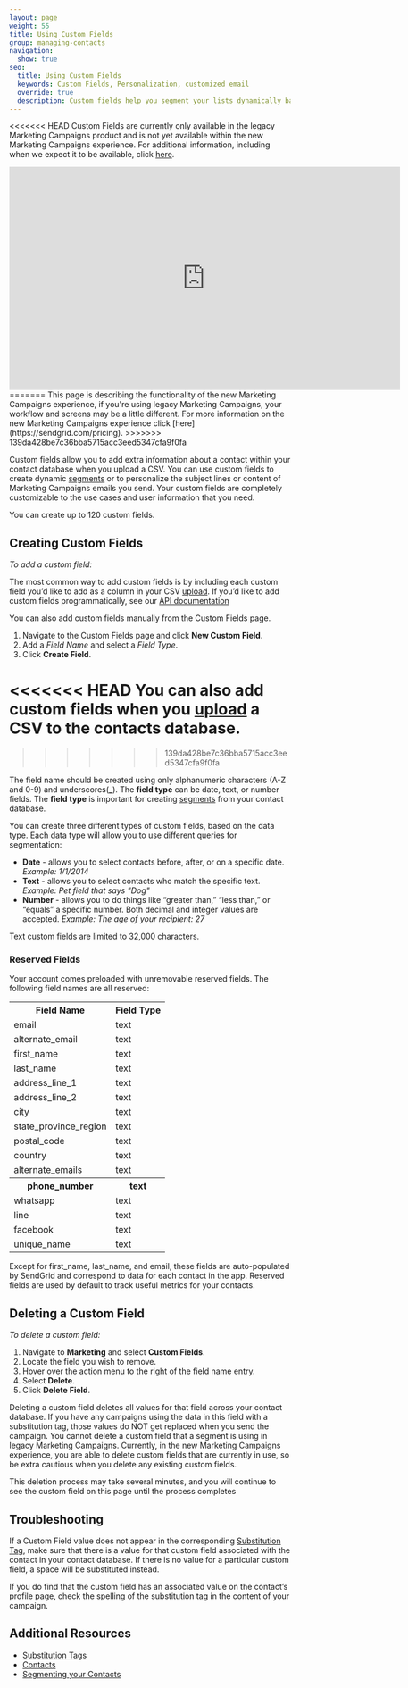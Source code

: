 ```yaml
---
layout: page
weight: 55
title: Using Custom Fields
group: managing-contacts
navigation:
  show: true
seo:
  title: Using Custom Fields
  keywords: Custom Fields, Personalization, customized email
  override: true
  description: Custom fields help you segment your lists dynamically based on your user information.
---
```


<call-out>

<<<<<<< HEAD
Custom Fields are currently only available in the legacy Marketing Campaigns product and is not yet available within the new Marketing Campaigns experience. For additional information, including when we expect it to be available, click [here]({{root_url}}/ui/sending-email/coming-soon-to-new-marketing-campaigns/
). 

</call-out>

<iframe src="https://player.vimeo.com/video/120709155" width="700" height="400" frameborder="0" webkitallowfullscreen mozallowfullscreen allowfullscreen></iframe>
=======
This page is describing the functionality of the new Marketing Campaigns experience, if you're using legacy Marketing Campaigns, your workflow and screens may be a little different. For more information on the new Marketing Campaigns experience click [here](https://sendgrid.com/pricing).

</call-out>
>>>>>>> 139da428be7c36bba5715acc3eed5347cfa9f0fa


Custom fields allow you to add extra information about a contact within your contact database when you upload a CSV. You can use custom fields to create dynamic [segments]({{root_url}}/ui/managing-contacts/segmenting-your-contacts/) or to personalize the subject lines or content of Marketing Campaigns emails you send. Your custom fields are completely customizable to the use cases and user information that you need.

<call-out>

You can create up to 120 custom fields. 

</call-out>

##  Creating Custom Fields

*To add a custom field:*

The most common way to add custom fields is by including each custom field you’d like to add as a column in your CSV [upload]({{root_url}}/ui/managing-contacts/create-and-manage-contacts/#uploading-a-csv). If you’d like to add custom fields programmatically, see our [API documentation](https://sendgrid-marketing-campaigns-beta.api-docs.io/v1/custom-fields/create-custom-field-definition)

You can also add custom fields manually from the Custom Fields page. 

1. Navigate to the Custom Fields page and click **New Custom Field**.
1. Add a _Field Name_ and select a _Field Type_.
1. Click **Create Field**.


<<<<<<< HEAD
You can also add custom fields when you [upload]({{root_url}}/ui/managing-contacts/create-and-manage-contacts/#uploading-a-csv) a CSV to the contacts database.
=======
>>>>>>> 139da428be7c36bba5715acc3eed5347cfa9f0fa

The field name should be created using only alphanumeric characters (A-Z and 0-9) and underscores(**_**). The **field type** can be date, text, or number fields. The **field type** is important for creating [segments]({{root_url}}/ui/managing-contacts/segmenting-your-contacts/) from your contact
database.

You can create three different types of custom fields, based on the data type. Each data type will allow you to use different queries for segmentation:

* **Date** - allows you to select contacts before, after, or on a specific date. *Example: 1/1/2014*
* **Text** - allows you to select contacts who match the specific text. *Example: Pet field that says "Dog"*
* **Number** - allows you to do things like “greater than,” “less than,” or “equals” a specific number. Both decimal and integer values are accepted. *Example: The age of your recipient: 27*

<call-out type="warning">

Text custom fields are limited to 32,000 characters.

</call-out>

 ### Reserved Fields

Your account comes preloaded with unremovable reserved fields.  The following field names are all reserved:

<table class="table">
  <tr><th>Field Name</th><th>Field Type</th></tr>
  <tr><td>email</td><td>text</td></tr>
  <tr><td>alternate_email</td><td>text</td></tr>
  <tr><td>first_name</td><td>text</td></tr>
  <tr><td>last_name</td><td>text</td></tr>
  <tr><td>address_line_1</td><td>text</td></tr>
  <tr><td>address_line_2</td><td>text</td></tr>
  <tr><td>city</td><td>text</td></tr>
  <tr><td>state_province_region</td><td>text</td></tr>
  <tr><td>postal_code</td><td>text</td></tr>
  <tr><td>country</td><td>text</td></tr>
  <tr><td>alternate_emails</td><td>text</td></tr>
  <tr><th>phone_number</th><th>text</th></tr>
  <tr><td>whatsapp</td><td>text</td></tr>
  <tr><td>line</td><td>text</td></tr>
  <tr><td>facebook</td><td>text</td></tr>
  <tr><td>unique_name</td><td>text</td></tr>
</table>


Except for first_name, last_name, and email, these fields are auto-populated by SendGrid and correspond to data for each contact in the app. Reserved fields are used by default to track useful metrics for your contacts.

## Deleting a Custom Field

*To delete a custom field:*

1. Navigate to **Marketing** and select **Custom Fields**.
1. Locate the field you wish to remove.
1. Hover over the action menu to the right of the field name entry.
1. Select **Delete**.
1. Click **Delete Field**.

<call-out type="warning">

Deleting a custom field deletes all values for that field across your contact database. If you have any campaigns using the data in this field with a substitution tag, those values do NOT get replaced when you send the campaign. You cannot delete a custom field that a segment is using in legacy Marketing Campaigns. Currently, in the new Marketing Campaigns experience, you are able to delete custom fields that are currently in use, so be extra cautious when you delete any existing custom fields. 

This deletion process may take several minutes, and you will continue to see the custom field on this page until the process completes

</call-out>

##  Troubleshooting

If a Custom Field value does not appear in the corresponding [Substitution Tag]({{root_url}}/ui/sending-email/editor/#using-substitution-tags), make sure that there is a value for that custom field associated with the contact in your contact database. If there is no value for a particular custom field, a space will be substituted instead.

If you do find that the custom field has an associated value on the contact’s profile page, check the spelling of the substitution tag in the content of your campaign.


 ## 	Additional Resources

- [Substitution Tags]({{root_url}}/ui/sending-email/editor/#using-substitution-tags)
- [Contacts]({{root_url}}/ui/managing-contacts/create-and-manage-contacts/)
- [Segmenting your Contacts]({{root_url}}/ui/managing-contacts/segmenting-your-contacts/)


